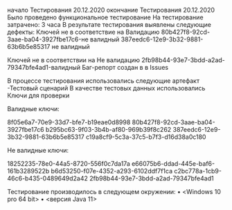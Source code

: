 начало Тестирования 20.12.2020 окончание Тестирования 20.12.2020
Было проведено функциональное тестирование
На тестирование затрачено: 3 часа
В результате тестирования выявлены следующие дефекты:
Ключей не в соответствие на Валидацию 
80b427f8-92cd-3aae-ba04-3927fbe17c6-не валидный
387eedc6-12e9-3b32-9881-63b6b5e85317 не валидный


Ключей не в соответствии на Не валидацию
2fb98b44-93e7-3bdd-a2ad-79347bfe4ad1-валидный
Баг-репорт создан в в Issues

В процессе тестирования использовались следующие артефакт -Тестовый сценарий
В качестве тестовых данных использовались 
Ключи для проверки

Валидные ключи:

8f05e6a7-70e9-33d7-bfe7-b19eae0d8998
80b427f8-92cd-3aae-ba04-3927fbe17c6
b295bc63-9f03-3b4b-af80-969b39f8c262
387eedc6-12e9-3b32-9881-63b6b5e85317
c19a8cf9-5c3a-37c5-b7f3-d16d38a0c180

Не валидные ключи:

18252235-78e0-44a5-8720-556f0c7da17a
e66075b6-ddad-445e-baf6-161b3289522b
b6d53250-f07e-4352-a293-6102ddf7f1ca
c2bc778a-1cb9-46c6-b435-0489649d2a42
2fb98b44-93e7-3bdd-a2ad-79347bfe4ad1

Тестирование производилось в следующем окружении:
•	<Windows 10 pro 64 bit>
•	<версия Java 11>
